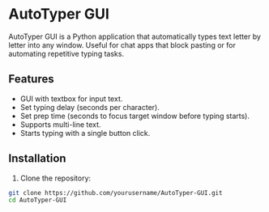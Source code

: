# AutoTyper GUI

AutoTyper GUI is a Python application that automatically types text letter by letter into any window. Useful for chat apps that block pasting or for automating repetitive typing tasks.

## Features

- GUI with textbox for input text.
- Set typing delay (seconds per character).
- Set prep time (seconds to focus target window before typing starts).
- Supports multi-line text.
- Starts typing with a single button click.

## Installation

1. Clone the repository:

```bash
git clone https://github.com/yourusername/AutoTyper-GUI.git
cd AutoTyper-GUI
